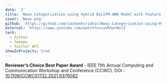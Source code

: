 ```yaml
---
date: '2'
title: 'News Categorization using Hybrid BiLSTM-ANN Model with Feature Engineering'
cover: 'News.png'
github: 'https://github.com/sashanksridhar/News-Categorization-using-Hybrid-BiLSTM-ANN-Model-with-Feature-Engineering'
external: 'https://www.youtube.com/watch?v=vyVRSarWxiI'
tech:
  - Python
  - tweepy
  - Twitter API
showInProjects: true
---
```


**Reviewer’s Choice Best Paper Award** - IEEE 11th Annual Computing and Communication Workshop and Conference (CCWC). DOI : [10.1109/CCWC51732.2021.9376082](https://ieeexplore.ieee.org/document/9376082)
